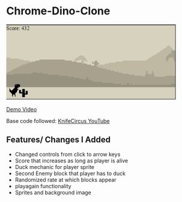 # Chrome-Dino-Clone

![Screen shot of app](./assets/images/dino_clone_screenshot.png)

[Demo Video](https://watch.screencastify.com/v/3l8elYnM4sSGomck8EyF)

Base code followed:
[KnifeCircus YouTube](https://www.youtube.com/watch?v=bG2BmmYr9NQ)

## Features/ Changes I Added
- Changed controls from click to arrow keys
- Score that increases as long as player is alive
- Duck mechanic for player sprite
- Second Enemy block that player has to duck
- Randomized rate at which blocks appear
- playagain functionality
- Sprites and background image